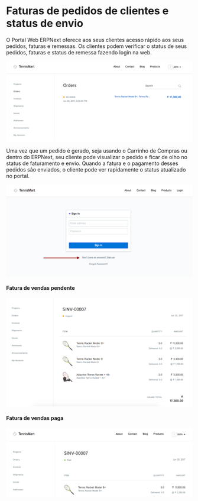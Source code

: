 # Faturas de pedidos de clientes e status de envio



O Portal Web ERPNext oferece aos seus clientes acesso rápido aos seus pedidos, faturas e remessas. Os clientes podem verificar o status de seus pedidos, faturas e status de remessa fazendo login na web.


![Portal do cliente](/files/portal-menu.png)


Uma vez que um pedido é gerado, seja usando o Carrinho de Compras ou dentro do ERPNext, seu cliente pode visualizar o pedido e ficar de olho no status de faturamento e envio. Quando a fatura e o pagamento desses pedidos são enviados, o cliente pode ver rapidamente o status atualizado no portal.


![Portal do cliente](/files/website-login.png)


#### Fatura de vendas pendente


![Portal do Cliente](/files/invoice-unpaid.png)


#### Fatura de vendas paga


![Portal do Cliente](/files/invoice-paid.png)



